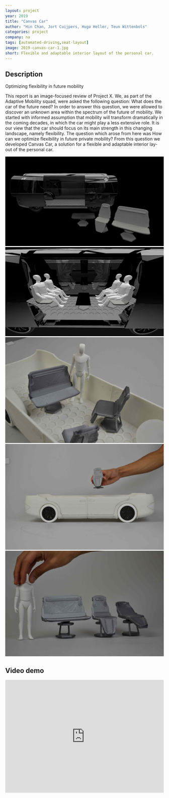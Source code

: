 ```yaml
---
layout: project
year: 2019
title: "Canvas Car"
author: "Hin Chan, Jort Cuijpers, Hugo Heller, Teun Wittenbols"
categories: project
company: na
tags: [automated-driving,seat-layout]
image: 2019-canvas-car-1.jpg
short: Flexible and adaptable interior layout of the personal car.
---
```


## Description
Optimizing flexibility in future mobility

This report is an image-focused review of Project X. We, as part of the Adaptive Mobility squad, were asked the following question: What does the car of the future need? In order to answer this question, we were allowed to discover an unknown area within the spectrum of the future of mobility. We started with informed assumption that mobility will transform dramatically in the coming decades, in which the car might play a less extensive role. It is our view that the car should focus on its main strength in this changing landscape, namely flexibility. The question which arose from here was How can we optimize flexibility in future private mobility? From this question we developed Canvas Car, a solution for a flexible and adaptable interior lay-out of the personal car.

<div class="project-image">
  <img src="/assets/img/2019-canvas-car-2.jpg">
</div>
<div class="project-image">
  <img src="/assets/img/2019-canvas-car-3.jpg">
</div>
<div class="project-image">
  <img src="/assets/img/2019-canvas-car-4.jpg">
</div>
<div class="project-image">
  <img src="/assets/img/2019-canvas-car-5.jpg">
</div>
<div class="project-image">
  <img src="/assets/img/2019-canvas-car-6.jpg">
</div>

## Video demo
<iframe style="display:inline-block; border:0px solid #FFF; width: 100%; height: 358px" src="https://www.youtube.com/embed/rmzae0UAStQ?playlist=rmzae0UAStQ&loop=1&autoplay=1&mute=1" frameborder="0" allowfullscreen></iframe>
